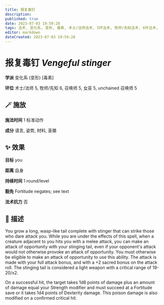 ```yaml
---
title: 报复毒钉
description: 
published: true
date: 2023-07-03 19:59:28
tags: 法术, 变化系, 变形, 毒素, 术士/法师法术, 5环法术, 牧师/先知法术, 6环法术, 召唤师法术, 女巫法术, unchained 召唤师法术
editor: markdown
dateCreated: 2023-07-03 19:59:28
---
```


# **报复毒钉** *Vengeful stinger*

**学派** 变化系 (变形) \[毒素\] 

**环位** 术士/法师 5, 牧师/先知 6, 召唤师 5, 女巫 5, unchained 召唤师 5

## 🪄 施放

**施法时间** 1 标准动作

**成分** 语言, 姿势, 材料, 圣徽

## ✨ 效果 

**目标** you 

**距离** 自身  

**持续时间** 1 round/level 

**豁免** Fortitude negates; see text

**法术抗力** 否

## 📖 描述

You grow a long, wasp-like tail complete with stinger that can strike those who dare attack you. While you are under the effects of this spell, when a creature adjacent to you hits you with a melee attack, you can make an attack of opportunity with your stinging tail, even if your opponent's attack would not otherwise provoke an attack of opportunity. You must otherwise be eligible to make an attack of opportunity to use this ability. The attack is made with your full attack bonus, and with a +2 sacred bonus on the attack roll. The stinging tail is considered a light weapon with a critical range of 19-20/x2.

On a successful hit, the target takes 1d8 points of damage plus an amount of damage equal your Strength modifier and must succeed at a Fortitude save or it takes 1d4 points of Dexterity damage. This poison damage is also modified on a confirmed critical hit.
    